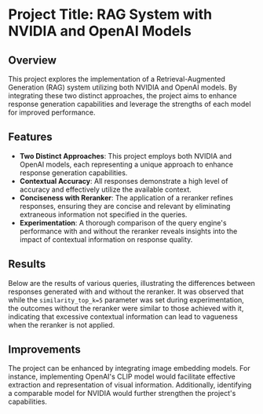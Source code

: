 # Project Title: RAG System with NVIDIA and OpenAI Models

## Overview

This project explores the implementation of a Retrieval-Augmented Generation (RAG) system utilizing both NVIDIA and OpenAI models. By integrating these two distinct approaches, the project aims to enhance response generation capabilities and leverage the strengths of each model for improved performance.

## Features

- **Two Distinct Approaches**: This project employs both NVIDIA and OpenAI models, each representing a unique approach to enhance response generation capabilities.
- **Contextual Accuracy**: All responses demonstrate a high level of accuracy and effectively utilize the available context.
- **Conciseness with Reranker**: The application of a reranker refines responses, ensuring they are concise and relevant by eliminating extraneous information not specified in the queries.
- **Experimentation**: A thorough comparison of the query engine's performance with and without the reranker reveals insights into the impact of contextual information on response quality.

## Results

Below are the results of various queries, illustrating the differences between responses generated with and without the reranker. It was observed that while the `similarity_top_k=5` parameter was set during experimentation, the outcomes without the reranker were similar to those achieved with it, indicating that excessive contextual information can lead to vagueness when the reranker is not applied.

## Improvements

The project can be enhanced by integrating image embedding models. For instance, implementing OpenAI's CLIP model would facilitate effective extraction and representation of visual information. Additionally, identifying a comparable model for NVIDIA would further strengthen the project's capabilities.
